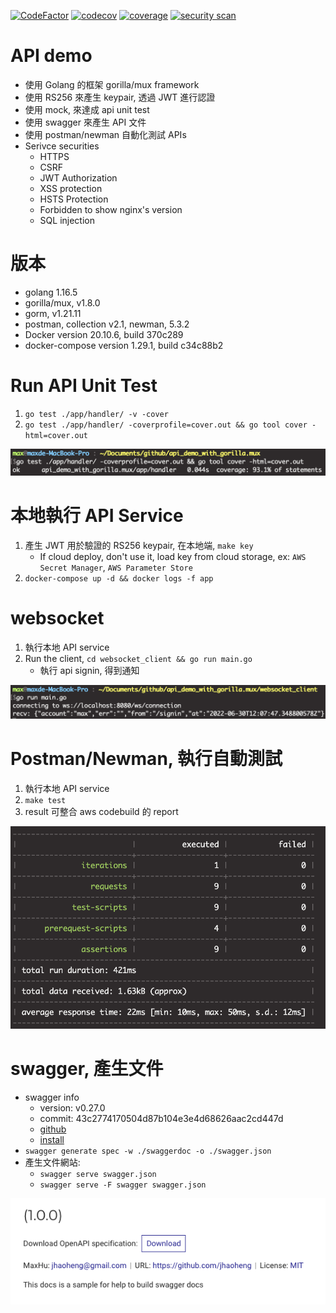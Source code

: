 [![CodeFactor](https://www.codefactor.io/repository/github/jhaoheng/api_demo_with_gorilla.mux/badge)](https://www.codefactor.io/repository/github/jhaoheng/api_demo_with_gorilla.mux)
[![codecov](https://codecov.io/gh/jhaoheng/api_demo_with_gorilla.mux/branch/master/graph/badge.svg?token=YI1WZVYNCQ)](https://codecov.io/gh/jhaoheng/api_demo_with_gorilla.mux)
[![coverage](https://github.com/jhaoheng/api_demo_with_gorilla.mux/actions/workflows/coverage.yml/badge.svg?branch=master)](https://github.com/jhaoheng/api_demo_with_gorilla.mux/actions/workflows/coverage.yml)
[![security scan](https://github.com/jhaoheng/api_demo_with_gorilla.mux/actions/workflows/gosec.yml/badge.svg?branch=master)](https://github.com/jhaoheng/api_demo_with_gorilla.mux/actions/workflows/gosec.yml)

# API demo
- 使用 Golang 的框架 gorilla/mux framework
- 使用 RS256 來產生 keypair, 透過 JWT 進行認證
- 使用 mock, 來達成 api unit test
- 使用 swagger 來產生 API 文件
- 使用 postman/newman 自動化測試 APIs
- Serivce securities
    - HTTPS
    - CSRF
    - JWT Authorization
    - XSS protection
    - HSTS Protection
    - Forbidden to show nginx's version
    - SQL injection

# 版本
- golang 1.16.5
- gorilla/mux, v1.8.0
- gorm, v1.21.11
- postman, collection v2.1, newman, 5.3.2
- Docker version 20.10.6, build 370c289
- docker-compose version 1.29.1, build c34c88b2

# Run API Unit Test
1. `go test ./app/handler/ -v -cover`
2. `go test ./app/handler/ -coverprofile=cover.out && go tool cover -html=cover.out`

![go_test](./assets/go_test.png)

# 本地執行 API Service
1. 產生 JWT 用於驗證的 RS256 keypair, 在本地端, `make key`
    - If cloud deploy, don't use it, load key from cloud storage, ex: `AWS Secret Manager`, `AWS Parameter Store`
2. `docker-compose up -d && docker logs -f app`

# websocket
1. 執行本地 API service
2. Run the client, `cd websocket_client && go run main.go`
    - 執行 api signin, 得到通知

![websocket](./assets/websocket.png)

# Postman/Newman, 執行自動測試
1. 執行本地 API service
2. `make test`
3. result 可整合 aws codebuild 的 report

![newman_autotest](./assets/newman_autotest.png)

# swagger, 產生文件
- swagger info
    - version: v0.27.0
    - commit: 43c2774170504d87b104e3e4d68626aac2cd447d
    - [github](https://github.com/go-swagger/go-swagger)
    - [install](https://goswagger.io/install.html)
- `swagger generate spec -w ./swaggerdoc -o ./swagger.json`
- 產生文件網站: 
    - `swagger serve swagger.json`
    - `swagger serve -F swagger swagger.json`

![swagger](./assets/swagger.png)